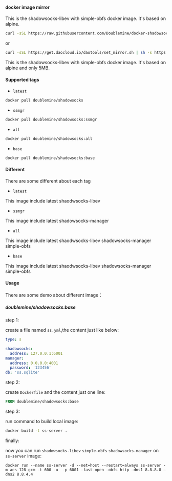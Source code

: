 #### docker image mirror


This is the shadowsocks-libev with simple-obfs docker image. It's based on alpine.















```bash
curl -sSL https://raw.githubusercontent.com/Doublemine/docker-shadowsocks-libev/master/set_mirror.sh | sh -s https://registry.docker-cn.com
```
or

```bash
curl -sSL https://get.daocloud.io/daotools/set_mirror.sh | sh -s https://registry.docker-cn.com
```

This is the shadowsocks-libev with simple-obfs docker image. It's based on alpine and only 5MB.


#### Supported tags 

 - `latest`

```bash
docker pull doublemine/shadowsocks
```

 - `ssmgr`

```bash
docker pull doublemine/shadowsocks:ssmgr
```

 - `all`

```bash
docker pull doublemine/shadowsocks:all
```

 - `base`

```bash
docker pull doublemine/shadowsocks:base
```

#### Different

There are some different about each tag

 - `latest`


This image include latest shaodwsocks-libev

 - `ssmgr`


This image include latest shadowsocks-manager


 - `all`

This image include latest shaodwsocks-libev shadowsocks-manager simple-obfs


 - `base`

This image include latest shaodwsocks-libev shadowsocks-manager simple-obfs

#### Usage


There are some demo about different image：

##### doublemine/shadowsocks:base


step 1:

create a file named `ss.yml`,the content just like below:

```yml
type: s

shadowsocks:
  address: 127.0.0.1:6001
manager:
  address: 0.0.0.0:4001
  password: '123456'
db: 'ss.sqlite'
```

step 2:

create `Dockerfile` and the content just one line:

```dockerfile
FROM doublemine/shadowsocks:base
```

step 3:

run command to build local image:

```bash
docker build -t ss-server .
```

finally:

now you can run `shadowsocks-libev` `simple-obfs` `shadowsocks-manager` on `ss-server` image:

```
docker run --name ss-server -d --net=host --restart=always ss-server -m aes-128-gcm -t 600 -u  -p 6001 —fast-open —obfs http —dns1 8.8.8.8 —dns2 8.8.4.4
```
